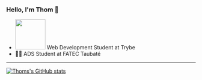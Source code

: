### Hello, I'm Thom :raccoon:

- <img src="https://assets-global.website-files.com/61549abf6fb9ca5e91bc5709/61549abf6fb9ca4e2fbc57a7_favicon_ios.png" style="width: 2vh" /> Web Development Student at Trybe
- :man_technologist: ADS Student at FATEC Taubaté

---

[![Thoms's GitHub stats](https://github-readme-stats.vercel.app/api?username=WeltonThomasFerreira&show_icons=true&theme=monokai)](https://github.com/WeltonThomasFerreira/github-readme-stats)


<!--
**WeltonThomasFerreira/WeltonThomasFerreira** is a ✨ _special_ ✨ repository because its `README.md` (this file) appears on your GitHub profile.

Here are some ideas to get you started:

- 🔭 I’m currently working on ...
- 🌱 I’m currently learning ...
- 👯 I’m looking to collaborate on ...
- 🤔 I’m looking for help with ...
- 💬 Ask me about ...
- 📫 How to reach me: ...
- 😄 Pronouns: ...
- ⚡ Fun fact: ...
-->
